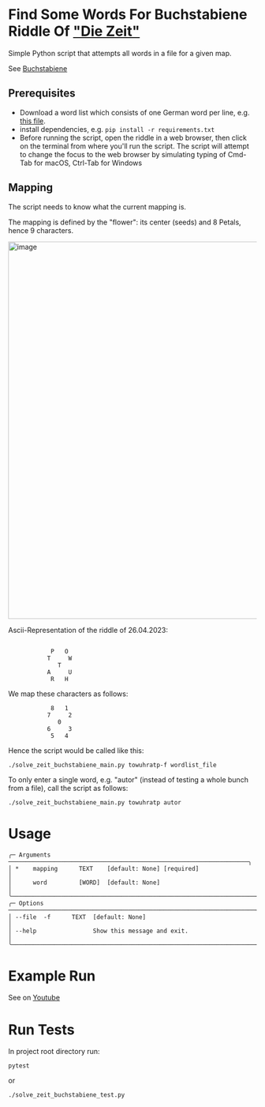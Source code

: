 # Find Some Words For Buchstabiene Riddle Of ["Die Zeit"](https://zeit.de)

Simple Python script that attempts all words in a file for a given map.

See [Buchstabiene](https://spiele.zeit.de/buchstabiene/)

## Prerequisites
- Download a word list which consists of one German word per line, e.g. [this file](https://gist.github.com/MarvinJWendt/2f4f4154b8ae218600eb091a5706b5f4).
- install dependencies, e.g. `pip install -r requirements.txt`
- Before running the script, open the riddle in a web browser, then click on
	the terminal from where you'll run the script.  The script will attempt to
	change the focus to the web browser by simulating typing of Cmd-Tab for macOS,
	Ctrl-Tab for Windows

## Mapping

The script needs to know what the current mapping is.

The mapping is defined by the "flower": its center (seeds) and 8 Petals, hence 9 characters.

<img width="764" alt="image" src="https://github.com/bwagner/solve_zeit_buchstabiene/assets/447049/90cfd0b6-73ae-4921-9407-a4c79bbc72be">

Ascii-Representation of the riddle of 26.04.2023:
```

            P   O
           T     W
              T
           A     U
            R   H

```
We map these characters as follows:
```
            8   1
           7     2
              0
           6     3
            5   4

```
Hence the script would be called like this:

`./solve_zeit_buchstabiene_main.py towuhratp-f wordlist_file`

To only enter a single word, e.g. "autor" (instead of testing a whole bunch from a file), call the script as follows:

`./solve_zeit_buchstabiene_main.py towuhratp autor`
# Usage
```
╭─ Arguments ────────────────────────────────────────────────────────────────────╮
│ *    mapping      TEXT    [default: None] [required]                           │
│      word         [WORD]  [default: None]                                      │
╰────────────────────────────────────────────────────────────────────────────────╯
╭─ Options ──────────────────────────────────────────────────────────────────────╮
│ --file  -f      TEXT  [default: None]                                          │
│ --help                Show this message and exit.                              │
╰────────────────────────────────────────────────────────────────────────────────╯
```
# Example Run
See on [Youtube](https://youtu.be/O0rWH5hdgx0)
# Run Tests
In project root directory run:

`pytest`

or

`./solve_zeit_buchstabiene_test.py`